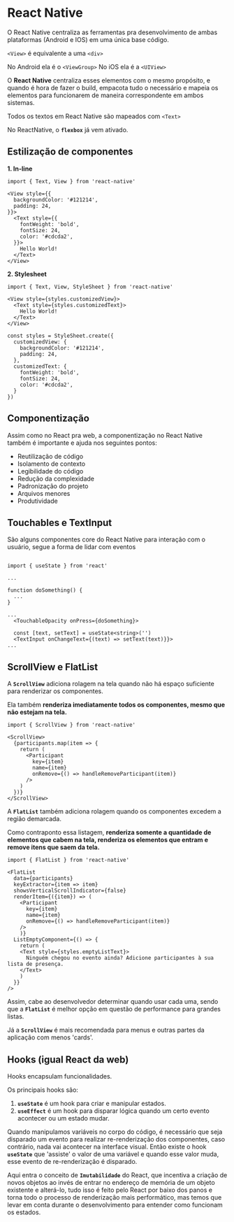 # React Native

O React Native centraliza as ferramentas pra desenvolvimento de ambas plataformas (Android e IOS) em uma única base código.

`<View>` é equivalente a uma `<div>`

No Android ela é o `<ViewGroup>`
No iOS ela é a `<UIView>`

O **React Native** centraliza esses elementos com o mesmo propósito, e quando é hora de fazer o build, empacota tudo o necessário e mapeia os elementos para funcionarem de maneira correspondente em ambos sistemas.

Todos os textos em React Native são mapeados com `<Text>`

No ReactNative, o **`flexbox`** já vem ativado.

## Estilização de componentes

**1. In-line**
```tsx
import { Text, View } from 'react-native'

<View style={{
  backgroundColor: '#121214',
  padding: 24,
}}>
  <Text style={{
    fontWeight: 'bold',
    fontSize: 24,
    color: '#cdcda2',
  }}>
    Hello World!
  </Text>
</View>
```

**2. Stylesheet**
```tsx
import { Text, View, StyleSheet } from 'react-native'

<View style={styles.customizedView}>
  <Text style={styles.customizedText}>
    Hello World!
  </Text>
</View>

const styles = StyleSheet.create({
  customizedView: {
    backgroundColor: '#121214',
    padding: 24,
  },
  customizedText: {
    fontWeight: 'bold',
    fontSize: 24,
    color: '#cdcda2',
  }
})
```

## Componentização

Assim como no React pra web, a componentização no React Native também é importante e ajuda nos seguintes pontos:

* Reutilização de código
* Isolamento de contexto
* Legibilidade do código
* Redução da complexidade
* Padronização do projeto
* Arquivos menores
* Produtividade

## Touchables e TextInput

São alguns componentes core do React Native para interação com o usuário, segue a forma de lidar com eventos

```tsx

import { useState } from 'react'

...

function doSomething() {
  ...
}

...
  <TouchableOpacity onPress={doSomething}>

  const [text, setText] = useState<string>('')
  <TextInput onChangeText={(text) => setText(text)}}>
...
```

## ScrollView e FlatList

A **`ScrollView`** adiciona rolagem na tela quando não há espaço suficiente para renderizar os componentes.

Ela também **renderiza imediatamente todos os componentes, mesmo que não estejam na tela.**

```tsx
import { ScrollView } from 'react-native'

<ScrollView>
  {participants.map(item => {
    return (
      <Participant
        key={item}
        name={item}
        onRemove={() => handleRemoveParticipant(item)}
      />
    )
  })}
</ScrollView>
```

A **`FlatList`** também adiciona rolagem quando os componentes excedem a região demarcada.

Como contraponto essa listagem, **renderiza somente a quantidade de elementos que cabem na tela, renderiza os elementos que entram e remove itens que saem da tela.**

```tsx
import { FlatList } from 'react-native'

<FlatList
  data={participants}
  keyExtractor={item => item}
  showsVerticalScrollIndicator={false}
  renderItem={({item}) => (
    <Participant
      key={item}
      name={item}
      onRemove={() => handleRemoveParticipant(item)}
    />
    )}
  ListEmptyComponent={() => {
    return (
    <Text style={styles.emptyListText}>
      Ninguém chegou no evento ainda? Adicione participantes à sua lista de presença.  
    </Text>
    )
  }}
/>
```

Assim, cabe ao desenvolvedor determinar quando usar cada uma, sendo que a **`FlatList`** é melhor opção em questão de performance para grandes listas.

Já a **`ScrollView`** é mais recomendada para menus e outras partes da aplicação com menos 'cards'. 

## Hooks (igual React da web)

Hooks encapsulam funcionalidades.

Os principais hooks são:

1. **`useState`** é um hook para criar e manipular estados.
2. **`useEffect`** é um hook para disparar lógica quando um certo evento acontecer ou um estado mudar.

Quando manipulamos variáveis no corpo do código, é necessário que seja disparado um evento para realizar re-renderização dos componentes, caso contrário, nada vai acontecer na interface visual. Então existe o hook **`useState`** que 'assiste' o valor de uma variável e quando esse valor muda, esse evento de re-renderização é disparado.

Aqui entra o conceito de **`Imutabilidade`** do React, que incentiva a criação de novos objetos ao invés de entrar no endereço de memória de um objeto existente e alterá-lo, tudo isso é feito pelo React por baixo dos panos e torna todo o processo de renderização mais performático, mas temos que levar em conta durante o desenvolvimento para entender como funcionam os estados. 